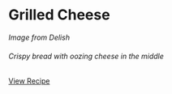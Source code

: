 Grilled Cheese
===

<div class="text-center">
<i>Image from Delish</i>
</div>

###### Crispy bread with oozing cheese in the middle
<div class="text-center">
<a target="_blank" href="https://www.delish.com/cooking/recipe-ideas/a19610233/how-to-make-best-grilled-cheese/" class="btn btn-primary">View Recipe</a>
</div>
